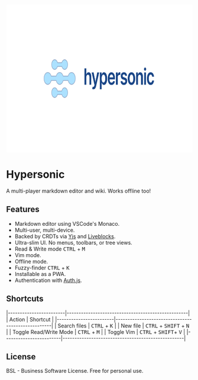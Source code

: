 <img src="static/banner.svg" alt="logo" height="400"/>

# Hypersonic

A multi-player markdown editor and wiki. Works offline too!

## Features

- Markdown editor using VSCode's Monaco.
- Multi-user, multi-device.
- Backed by CRDTs via [Yjs](https://yjs.dev) and [Liveblocks](https://liveblocks.io/document/yjs).
- Ultra-slim UI. No menus, toolbars, or tree views.
- Read & Write mode <kbd>CTRL</kbd> + <kbd>M</kbd>
- Vim mode.
- Offline mode.
- Fuzzy-finder <kbd>CTRL</kbd> + <kbd>K</kbd>
- Installable as a PWA.
- Authentication with [Auth.js](https://authjs.dev).

## Shortcuts

|------------------------|---------------------------------------------------|
| Action                 | Shortcut                                          |
|------------------------|---------------------------------------------------|
| Search files           | <kbd>CTRL</kbd> + <kbd>K</kbd>                    |
| New file               | <kbd>CTRL</kbd> + <kbd>SHIFT</kbd> + <kbd>N</kbd> |
| Toggle Read/Write Mode | <kbd>CTRL</kbd> + <kbd>M</kbd>                    |
| Toggle Vim             | <kbd>CTRL</kbd> + <kbd>SHIFT</kbd>+ <kbd>V</kbd>  |
|------------------------|---------------------------------------------------|

## License

BSL - Business Software License. Free for personal use.
